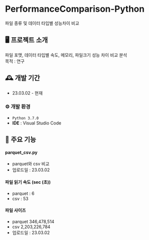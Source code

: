 # PerformanceComparison-Python
파일 종류 및 데이터 타입별 성능차이 비교

## 🖥️ 프로젝트 소개
파일 포맷, 데이터 타입별 속도, 메모리, 파일크기 성능 차이 비교 분석
<br>
목적 : 연구

## 🕰️ 개발 기간
* 23.03.02 - 현재

### ⚙️ 개발 환경
- `Python 3.7.0`
- **IDE** : Visual Studio Code

## 📌 주요 기능
#### parquet_csv.py
- parquet와 csv 비교
- 업로드일 : 23.03.02

#### 파일 읽기 속도 (sec (초))
- parquet : 6
- csv : 53

#### 파일 사이즈
- parquet 346,478,514
- csv   2,203,226,784
- 업로드일 : 23.03.02

